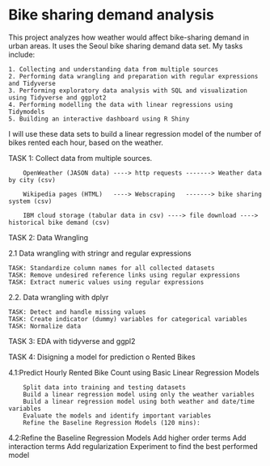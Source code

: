 # Bike sharing demand analysis


This project analyzes how weather would affect bike-sharing demand in urban areas. It uses the Seoul bike sharing demand data set.
My tasks include:

    1. Collecting and understanding data from multiple sources
    2. Performing data wrangling and preparation with regular expressions and Tidyverse
    3. Performing exploratory data analysis with SQL and visualization using Tidyverse and ggplot2
    4. Performing modelling the data with linear regressions using Tidymodels
    5. Building an interactive dashboard using R Shiny


I will use these data sets to build a linear regression model of the number of bikes rented each hour, based on the weather.



TASK 1: Collect data from multiple sources.
        
        OpenWeather (JASON data) ----> http requests -------> Weather data by city (csv)
        
        Wikipedia pages (HTML)   ----> Webscraping   -------> bike sharing system (csv)
        
        IBM cloud storage (tabular data in csv) ----> file download ----> historical bike demand (csv)
        

TASK 2: Data Wrangling


2.1 Data wrangling with stringr and regular expressions 

    TASK: Standardize column names for all collected datasets
    TASK: Remove undesired reference links using regular expressions
    TASK: Extract numeric values using regular expressions

2.2. Data wrangling with dplyr 

    TASK: Detect and handle missing values
    TASK: Create indicator (dummy) variables for categorical variables
    TASK: Normalize data
    

TASK 3: EDA with tidyverse and ggpl2


TASK 4: Disigning a model for prediction o Rented Bikes

4.1:Predict Hourly Rented Bike Count using Basic Linear Regression Models

        Split data into training and testing datasets
        Build a linear regression model using only the weather variables
        Build a linear regression model using both weather and date/time variables
        Evaluate the models and identify important variables
        Refine the Baseline Regression Models (120 mins):


4.2:Refine the Baseline Regression Models
        Add higher order terms
        Add interaction terms
        Add regularization
        Experiment to find the best performed model
        
